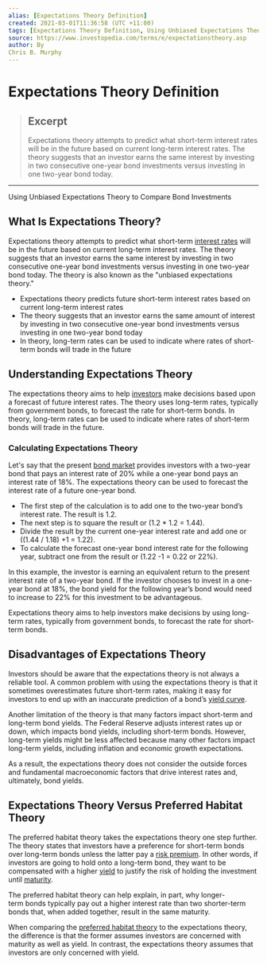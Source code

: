 ```yaml
---
alias: [Expectations Theory Definition]
created: 2021-03-01T11:36:58 (UTC +11:00)
tags: [Expectations Theory Definition, Using Unbiased Expectations Theory to Compare Bond Investments]
source: https://www.investopedia.com/terms/e/expectationstheory.asp
author: By
Chris B. Murphy
---
```


# Expectations Theory Definition

> ## Excerpt
> Expectations theory attempts to predict what short-term interest rates will be in the future based on current long-term interest rates. The theory suggests that an investor earns the same interest by investing in two consecutive one-year bond investments versus investing in one two-year bond today.

---

Using Unbiased Expectations Theory to Compare Bond Investments
## What Is Expectations Theory?

Expectations theory attempts to predict what short-term [interest rates](https://www.investopedia.com/terms/i/interestrate.asp) will be in the future based on current long-term interest rates. The theory suggests that an investor earns the same interest by investing in two consecutive one-year bond investments versus investing in one two-year bond today. The theory is also known as the "unbiased expectations theory."

-   Expectations theory predicts future short-term interest rates based on current long-term interest rates
-   The theory suggests that an investor earns the same amount of interest by investing in two consecutive one-year bond investments versus investing in one two-year bond today
-   In theory, long-term rates can be used to indicate where rates of short-term bonds will trade in the future

## Understanding Expectations Theory

The expectations theory aims to help [investors](https://www.investopedia.com/terms/i/investor.asp) make decisions based upon a forecast of future interest rates. The theory uses long-term rates, typically from government bonds, to forecast the rate for short-term bonds. In theory, long-term rates can be used to indicate where rates of short-term bonds will trade in the future.

### Calculating Expectations Theory

Let's say that the present [bond market](https://www.investopedia.com/terms/b/bondmarket.asp) provides investors with a two-year bond that pays an interest rate of 20% while a one-year bond pays an interest rate of 18%. The expectations theory can be used to forecast the interest rate of a future one-year bond.

-   The first step of the calculation is to add one to the two-year bond’s interest rate. The result is 1.2.
-   The next step is to square the result or (1.2 \* 1.2 = 1.44).
-   Divide the result by the current one-year interest rate and add one or ((1.44 / 1.18) +1 = 1.22).
-   To calculate the forecast one-year bond interest rate for the following year, subtract one from the result or (1.22 -1 = 0.22 or 22%).

In this example, the investor is earning an equivalent return to the present interest rate of a two-year bond. If the investor chooses to invest in a one-year bond at 18%, the bond yield for the following year’s bond would need to increase to 22% for this investment to be advantageous.

Expectations theory aims to help investors make decisions by using long-term rates, typically from government bonds, to forecast the rate for short-term bonds.

## Disadvantages of Expectations Theory

Investors should be aware that the expectations theory is not always a reliable tool. A common problem with using the expectations theory is that it sometimes overestimates future short-term rates, making it easy for investors to end up with an inaccurate prediction of a bond’s [yield curve](https://www.investopedia.com/terms/y/yieldcurve.asp).

Another limitation of the theory is that many factors impact short-term and long-term bond yields. The Federal Reserve adjusts interest rates up or down, which impacts bond yields, including short-term bonds. However, long-term yields might be less affected because many other factors impact long-term yields, including inflation and economic growth expectations.

As a result, the expectations theory does not consider the outside forces and fundamental macroeconomic factors that drive interest rates and, ultimately, bond yields.

## Expectations Theory Versus Preferred Habitat Theory

The preferred habitat theory takes the expectations theory one step further. The theory states that investors have a preference for short-term bonds over long-term bonds unless the latter pay a [risk premium](https://www.investopedia.com/terms/r/riskpremium.asp). In other words, if investors are going to hold onto a long-term bond, they want to be compensated with a higher [yield](https://www.investopedia.com/terms/y/yield.asp) to justify the risk of holding the investment until [maturity](https://www.investopedia.com/terms/m/maturity.asp).

The preferred habitat theory can help explain, in part, why longer-term bonds typically pay out a higher interest rate than two shorter-term bonds that, when added together, result in the same maturity.

When comparing the [preferred habitat theory](https://www.investopedia.com/terms/p/preferred-habitat-theory.asp) to the expectations theory, the difference is that the former assumes investors are concerned with maturity as well as yield. In contrast, the expectations theory assumes that investors are only concerned with yield.
